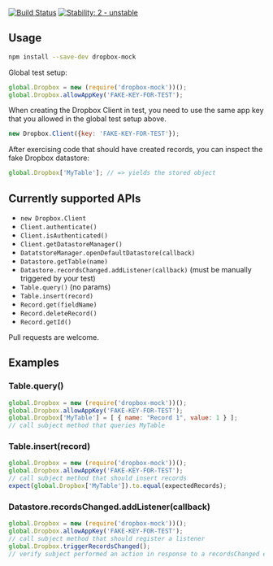 [![Build Status](https://secure.travis-ci.org/avh4/dropbox-mock.js.svg)](http://travis-ci.org/avh4/dropbox-mock.js)
[![Stability: 2 - unstable](http://img.shields.io/badge/stability-unstable-yellow.svg)](http://nodejs.org/api/documentation.html#documentation_stability_index)

## Usage

```bash
npm install --save-dev dropbox-mock
```

Global test setup:

```javascript
global.Dropbox = new (require('dropbox-mock'))();
global.Dropbox.allowAppKey('FAKE-KEY-FOR-TEST');
```

When creating the Dropbox Client in test, you need to use the same app key that you allowed in the global test setup above.

```javascript
new Dropbox.Client({key: 'FAKE-KEY-FOR-TEST'});
```

After exercising code that should have created records, you can inspect the fake Dropbox datastore:

```javascript
global.Dropbox['MyTable']; // => yields the stored object
```

## Currently supported APIs

 - `new Dropbox.Client`
 - `Client.authenticate()`
 - `Client.isAuthenticated()`
 - `Client.getDatastoreManager()`
 - `DatatstoreManager.openDefaultDatastore(callback)`
 - `Datastore.getTable(name)`
 - `Datastore.recordsChanged.addListener(callback)` (must be manually triggered by your test)
 - `Table.query()` (no params)
 - `Table.insert(record)`
 - `Record.get(fieldName)`
 - `Record.deleteRecord()`
 - `Record.getId()`

Pull requests are welcome.

## Examples

### Table.query()

```javascript
global.Dropbox = new (require('dropbox-mock'))();
global.Dropbox.allowAppKey('FAKE-KEY-FOR-TEST');
global.Dropbox['MyTable'] = [ { name: "Record 1", value: 1 } ];
// call subject method that queries MyTable
```

### Table.insert(record)

```javascript
global.Dropbox = new (require('dropbox-mock'))();
global.Dropbox.allowAppKey('FAKE-KEY-FOR-TEST');
// call subject method that should insert records
expect(global.Dropbox['MyTable']).to.equal(expectedRecords);
```

### Datastore.recordsChanged.addListener(callback)

```javascript
global.Dropbox = new (require('dropbox-mock'))();
global.Dropbox.allowAppKey('FAKE-KEY-FOR-TEST');
// call subject method that should register a listener
global.Dropbox.triggerRecordsChanged();
// verify subject performed an action in response to a recordsChanged event
```
